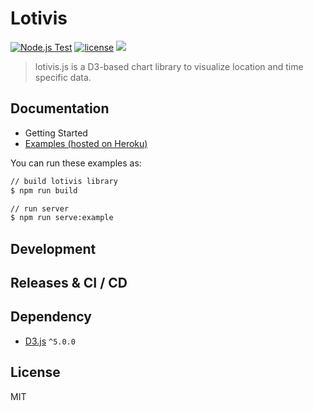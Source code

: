 # Lotivis

[![Node.js Test](https://github.com/lukasdanckwerth/lotivis/actions/workflows/npm-test.yml/badge.svg)](https://github.com/lukasdanckwerth/lotivis/actions/workflows/npm-test.yml) [![license](http://img.shields.io/badge/license-MIT-brightgreen.svg?style=flat)](https://github.com/c3js/c3/blob/master/LICENSE) [![](https://data.jsdelivr.com/v1/package/npm/lotivis/badge?style=rounded)](https://www.jsdelivr.com/package/npm/lotivis)

> lotivis.js is a D3-based chart library to visualize location and time specific data.

## Documentation

- Getting Started
- [Examples (hosted on Heroku)](https://lotivis.herokuapp.com/index.html)

You can run these examples as:
```bash
// build lotivis library
$ npm run build

// run server
$ npm run serve:example
```

## Development



## Releases & CI / CD



## Dependency

+ [D3.js](https://github.com/mbostock/d3) `^5.0.0`

## License

MIT
